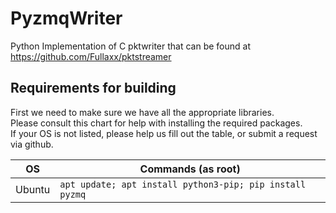 # PyzmqWriter
Python Implementation of C pktwriter that can be found at https://github.com/Fullaxx/pktstreamer

## Requirements for building
First we need to make sure we have all the appropriate libraries. \
Please consult this chart for help with installing the required packages. \
If your OS is not listed, please help us fill out the table, or submit a request via github.

| OS     | Commands (as root)                                                   |
| ------ | -------------------------------------------------------------------- |
| Ubuntu | `apt update; apt install python3-pip; pip install pyzmq`                                      |
